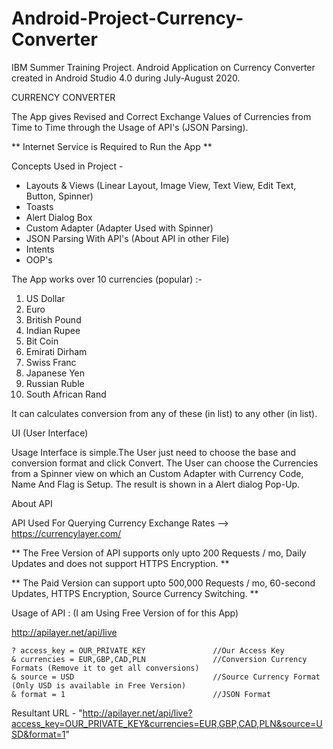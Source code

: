 # Android-Project-Currency-Converter
IBM Summer Training Project. Android Application on Currency Converter created in Android Studio 4.0 during July-August 2020.

CURRENCY CONVERTER

The App gives Revised and Correct Exchange Values of Currencies from Time to Time through the Usage of API's (JSON Parsing).

** Internet Service is Required to Run the App **

Concepts Used in Project -

  * Layouts & Views (Linear Layout, Image View, Text View, Edit Text, Button, Spinner)
  * Toasts
  * Alert Dialog Box
  * Custom Adapter (Adapter Used with Spinner)
  * JSON Parsing With API's (About API in other File)
  * Intents
  * OOP's

The App works over 10 currencies (popular) :-

  1. US Dollar
  2. Euro
  3. British Pound
  4. Indian Rupee
  5. Bit Coin
  6. Emirati Dirham
  7. Swiss Franc
  8. Japanese Yen
  9. Russian Ruble
  10. South African Rand

It can calculates conversion from any of these (in list) to any other (in list).

UI (User Interface)

Usage Interface is simple.The User just need to choose the base and conversion format and click Convert.
The User can choose the Currencies from a Spinner view on which an Custom Adapter with Currency Code, Name And Flag is Setup.
The result is shown in a Alert dialog Pop-Up.

About API 

API Used For Querying Currency Exchange Rates
--> https://currencylayer.com/

** The Free Version of API supports only upto 200 Requests / mo, Daily Updates and does not support HTTPS Encryption. **

** The Paid Version can support upto 500,000 Requests / mo, 60-second Updates, HTTPS Encryption, Source Currency Switching. **

Usage of API : (I am Using Free Version of for this App)

http://apilayer.net/api/live

    ? access_key = OUR_PRIVATE_KEY               //Our Access Key
    & currencies = EUR,GBP,CAD,PLN               //Conversion Currency Formats (Remove it to get all conversions)
    & source = USD                               //Source Currency Format (Only USD is available in Free Version)
    & format = 1                                 //JSON Format

Resultant URL - "http://apilayer.net/api/live?access_key=OUR_PRIVATE_KEY&currencies=EUR,GBP,CAD,PLN&source=USD&format=1"
